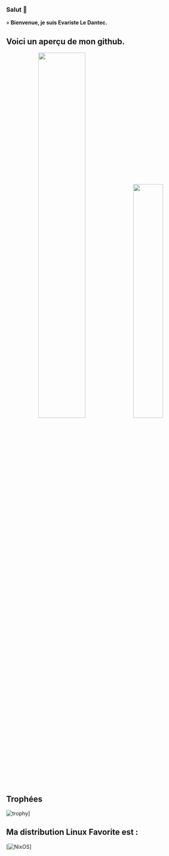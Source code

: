 ### Salut 👋

<!--
**ELEDANTEC/ELEDANTEC** is a ✨ _special_ ✨ repository because its `README.md` (this file) appears on your GitHub profile.

Here are some ideas to get you started:

- 🔭 I’m currently working on ...
- 🌱 I’m currently learning ...
- 👯 I’m looking to collaborate on ...
- 🤔 I’m looking for help with ...
- 💬 Ask me about ...
- 📫 How to reach me: ...
- 😄 Pronouns: ...
- ⚡ Fun fact: ...
-->


» **Bienvenue, je suis Evariste Le Dantec.**
## Voici un aperçu de mon github.

<div align="center">
  <tr style="display:flex; justify-content: space-around">
    <td align="center" width="50%" style="margin: auto 0">
      <img src="https://github-readme-stats.vercel.app/api?username=ELEDANTEC" width="50%"/>
    </td>
      <td align="center" width="50%" style="margin-right: 40px;">
      <img width="40%" src="https://github-readme-stats.vercel.app/api/top-langs/?username=ELEDANTEC"/>
    </td>
  </tr>
</div>

## Trophées 
![trophy](https://github-profile-trophy.vercel.app/?username=ELEDANTEC&theme=onedark)]

## Ma distribution Linux Favorite est :

[![NixOS](https://img.shields.io/badge/NixOS-5277C3?logo=nixos&logoColor=fff)]
